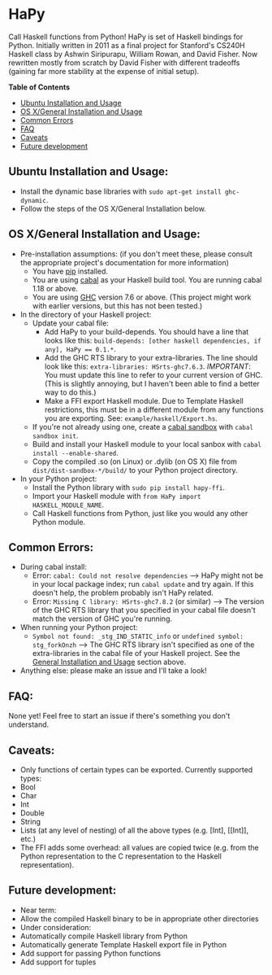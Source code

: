HaPy
====

Call Haskell functions from Python!  HaPy is set of Haskell bindings for Python.  Initially written in 2011 as a final project for Stanford's CS240H Haskell class by Ashwin Siripurapu, William Rowan, and David Fisher.  Now rewritten mostly from scratch by David Fisher with different tradeoffs (gaining far more stability at the expense of initial setup).

**Table of Contents**

- [Ubuntu Installation and Usage](#ubuntu-installation-and-usage)
- [OS X/General Installation and Usage](#os-xgeneral-installation-and-usage)
- [Common Errors](#common-errors)
- [FAQ](#faq)
- [Caveats](#caveats)
- [Future development](#future-development)

Ubuntu Installation and Usage:
------------------
* Install the dynamic base libraries with `sudo apt-get install ghc-dynamic`.
* Follow the steps of the OS X/General Installation below.

OS X/General Installation and Usage:
--------------------------
* Pre-installation assumptions: (if you don't meet these, please consult the appropriate project's documentation for more information)
    * You have [pip](https://pypi.python.org/pypi/pip) installed.
    * You are using [cabal](http://www.haskell.org/cabal/) as your Haskell build tool.  You are running cabal 1.18 or above.
    * You are using [GHC](http://www.haskell.org/ghc/) version 7.6 or above. (This project might work with earlier versions, but this has not been tested.)
* In the directory of your Haskell project:
    * Update your cabal file:
        * Add HaPy to your build-depends.  You should have a line that looks like this: `build-depends: [other haskell dependencies, if any], HaPy == 0.1.*`.
        * Add the GHC RTS library to your extra-libraries.  The line should look like this: `extra-libraries: HSrts-ghc7.6.3`.  *IMPORTANT*: You must update this line to refer to your current version of GHC. (This is slightly annoying, but I haven't been able to find a better way to do this.)
        * Make a FFI export Haskell module.  Due to Template Haskell restrictions, this must be in a different module from any functions you are exporting.  See: `example/haskell/Export.hs`.
    * If you're not already using one, create a [cabal sandbox](http://coldwa.st/e/blog/2013-08-20-Cabal-sandbox.html) with `cabal sandbox init`.
    * Build and install your Haskell module to your local sanbox with `cabal install --enable-shared`.
    * Copy the compiled .so (on Linux) or .dylib (on OS X) file from `dist/dist-sandbox-*/build/` to your Python project directory.
* In your Python project:
    * Install the Python library with `sudo pip install hapy-ffi`.
    * Import your Haskell module with `from HaPy import HASKELL_MODULE_NAME`.
    * Call Haskell functions from Python, just like you would any other Python module.

Common Errors:
-------------
* During cabal install:
    * Error: `cabal: Could not resolve dependencies` -->  HaPy might not be in your local package index; run `cabal update` and try again.  If this doesn't help, the problem probably isn't HaPy related.
    * Error: `Missing C library: HSrts-ghc7.8.2` (or similar) --> The version of the GHC RTS library that you specified in your cabal file doesn't match the version of GHC you're running.
* When running your Python project:
    * `Symbol not found: _stg_IND_STATIC_info` or `undefined symbol: stg_forkOnzh` --> The GHC RTS library isn't specified as one of the extra-libraries in the cabal file of your Haskell project.  See the [General Installation and Usage](#os-xgeneral-installation-and-usage) section above.
* Anything else: please make an issue and I'll take a look!


FAQ:
-----
None yet!  Feel free to start an issue if there's something you don't understand.

Caveats:
-------------
* Only functions of certain types can be exported.  Currently supported types:
 * Bool
 * Char
 * Int
 * Double
 * String
 * Lists (at any level of nesting) of all the above types (e.g. [Int], [[Int]], etc.)
* The FFI adds some overhead: all values are copied twice (e.g. from the Python representation to the C representation to the Haskell representation).

Future development:
-------------------
* Near term:
 * Allow the compiled Haskell binary to be in appropriate other directories
* Under consideration:
 * Automatically compile Haskell library from Python
 * Automatically generate Template Haskell export file in Python
 * Add support for passing Python functions
 * Add support for tuples
